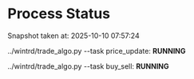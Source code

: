 # Process Status

Snapshot taken at: 2025-10-10 07:57:24

../wintrd/trade_algo.py --task price_update: **RUNNING**

../wintrd/trade_algo.py --task buy_sell: **RUNNING**

